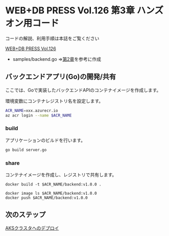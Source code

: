 # WEB+DB PRESS Vol.126 第3章 ハンズオン用コード

コードの解説、利用手順は本誌をご覧ください

[WEB+DB PRESS Vol.126](http://xxx.com)


* samples/backend.go
  =>[第2章](https://github.com/ToruMakabe/wdp-container-handson-part2)を参考に作成


## バックエンドアプリ(Go)の開発/共有

ここでは、Goで実装したバックエンドAPIのコンテナイメージを作成します。

環境変数にコンテナレジストリ名を設定します。

```bash
ACR_NAME=xxx.azurecr.io
az acr login --name $ACR_NAME
```

### build

アプリケーションのビルドを行います。
```bash
go build server.go
```

### share

コンテナイメージを作成し、レジストリで共有します。

```
docker build -t $ACR_NAME/backend:v1.0.0 .

docker image ls $ACR_NAME/backend:v1.0.0
docker push $ACR_NAME/backend:v1.0.0
```

## 次のステップ

[AKSクラスタへのデプロイ](../../manifest/README.md)

